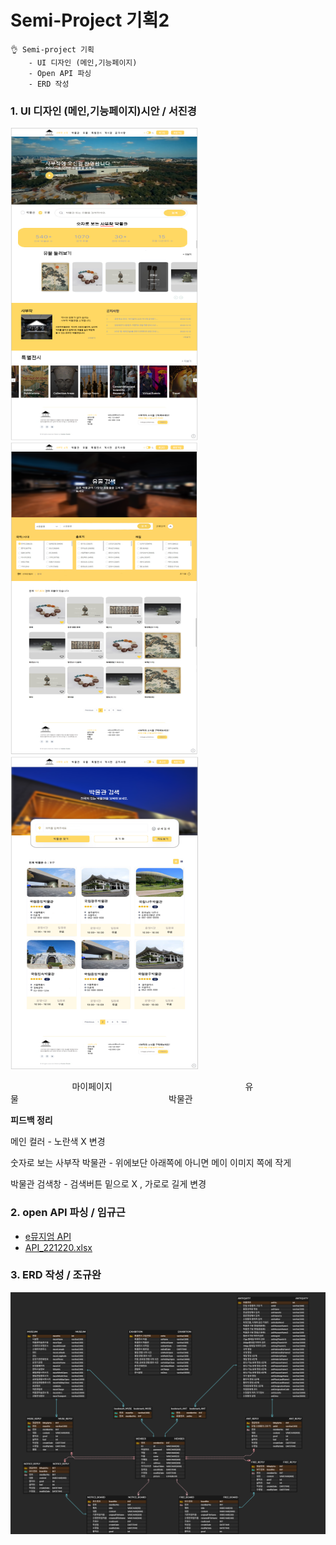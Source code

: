 <h1>Semi-Project 기획2</h1>

~~~
👌 Semi-project 기획
	- UI 디자인 (메인,기능페이지)
	- Open API 파싱
	- ERD 작성
~~~



### 1. UI 디자인 (메인,기능페이지)시안 / 서진경

<img src="img/메인.PNG" alt="메인" width="300" height="500" /><img src="img/유물 기능.PNG" alt="유물 기능" width="300" height="500" /><img src="img/박물관기능.PNG" alt="박물관기능" width="300" height="500" />

&nbsp;&nbsp;&nbsp;&nbsp;&nbsp;&nbsp;&nbsp;&nbsp;&nbsp;&nbsp;&nbsp;&nbsp;&nbsp;&nbsp;&nbsp;&nbsp;&nbsp;&nbsp;&nbsp;&nbsp;&nbsp;&nbsp;&nbsp;&nbsp;&nbsp;마이페이지&nbsp;&nbsp;&nbsp;&nbsp;&nbsp;&nbsp;&nbsp;&nbsp;&nbsp;&nbsp;&nbsp;&nbsp;&nbsp;&nbsp;&nbsp;&nbsp;&nbsp;&nbsp;&nbsp;&nbsp;&nbsp;&nbsp;&nbsp;&nbsp;&nbsp;&nbsp;&nbsp;&nbsp;&nbsp;&nbsp;&nbsp;&nbsp;&nbsp;&nbsp;&nbsp;&nbsp;&nbsp;&nbsp;&nbsp;&nbsp;&nbsp;&nbsp;&nbsp;&nbsp;&nbsp;&nbsp;&nbsp;&nbsp;&nbsp;&nbsp;&nbsp;&nbsp;&nbsp;&nbsp;유물&nbsp;&nbsp;&nbsp;&nbsp;&nbsp;&nbsp;&nbsp;&nbsp;&nbsp;&nbsp;&nbsp;&nbsp;&nbsp;&nbsp;&nbsp;&nbsp;&nbsp;&nbsp;&nbsp;&nbsp;&nbsp;&nbsp;&nbsp;&nbsp;&nbsp;&nbsp;&nbsp;&nbsp;&nbsp;&nbsp;&nbsp;&nbsp;&nbsp;&nbsp;&nbsp;&nbsp;&nbsp;&nbsp;&nbsp;&nbsp;&nbsp;&nbsp;&nbsp;&nbsp;&nbsp;&nbsp;&nbsp;&nbsp;&nbsp;&nbsp;&nbsp;&nbsp;&nbsp;&nbsp;&nbsp;&nbsp;&nbsp;&nbsp;&nbsp;&nbsp;&nbsp;박물관


**피드백 정리**

메인 컬러 - 노란색 X 변경

숫자로 보는 사부작 박물관 - 위에보단 아래쪽에 아니면 메이 이미지 쪽에 작게

박물관 검색창 - 검색버튼 밑으로 X , 가로로 길게 변경



### 2. open API 파싱  / 임규근

- [e뮤지엄 API](https://www.emuseum.go.kr/openApi)  
- [API_221220.xlsx](..\project\API_221220.xlsx) 


### 3. ERD 작성 / 조규완

![sabuzak_erd](img/sabuzak_erd.png)
